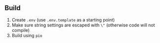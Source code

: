 ## Build
1. Create `.env` (use `.env.template` as a starting point)
2. Make sure string settings are escaped with `\"` (otherwise code will not compile)
3. Build using `pio`
